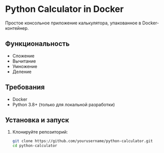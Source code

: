 # Python Calculator in Docker

Простое консольное приложение калькулятора, упакованное в Docker-контейнер.

## Функциональность

- Сложение
- Вычитание
- Умножение
- Деление

## Требования

- Docker
- Python 3.8+ (только для локальной разработки)

## Установка и запуск

1. Клонируйте репозиторий:
   ```bash
   git clone https://github.com/yourusername/python-calculator.git
   cd python-calculator